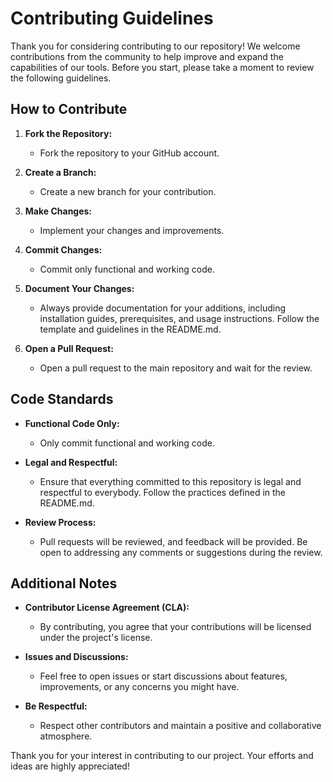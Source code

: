# Contributing Guidelines

Thank you for considering contributing to our repository! We welcome contributions from the community to help improve and expand the capabilities of our tools. Before you start, please take a moment to review the following guidelines.

## How to Contribute

1. **Fork the Repository:**
   - Fork the repository to your GitHub account.

2. **Create a Branch:**
   - Create a new branch for your contribution.

3. **Make Changes:**
   - Implement your changes and improvements.

4. **Commit Changes:**
   - Commit only functional and working code.

5. **Document Your Changes:**
   - Always provide documentation for your additions, including installation guides, prerequisites, and usage instructions. Follow the template and guidelines in the README.md.

6. **Open a Pull Request:**
   - Open a pull request to the main repository and wait for the review.

## Code Standards

- **Functional Code Only:**
  - Only commit functional and working code.

- **Legal and Respectful:**
  - Ensure that everything committed to this repository is legal and respectful to everybody. Follow the practices defined in the README.md.

- **Review Process:**
  - Pull requests will be reviewed, and feedback will be provided. Be open to addressing any comments or suggestions during the review.

## Additional Notes

- **Contributor License Agreement (CLA):**
  - By contributing, you agree that your contributions will be licensed under the project's license.

- **Issues and Discussions:**
  - Feel free to open issues or start discussions about features, improvements, or any concerns you might have.

- **Be Respectful:**
  - Respect other contributors and maintain a positive and collaborative atmosphere.

Thank you for your interest in contributing to our project. Your efforts and ideas are highly appreciated!
